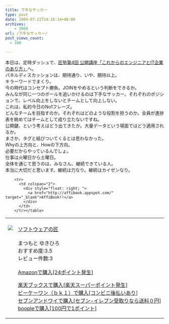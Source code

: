 ```yaml
---
title: 下手なサッカー
type: post
date: 2009-07-22T14:16:14+00:00
archives:
    - 2009
url: /下手なサッカー/
post_views_count:
  - 100

---
```

本日は、定時ダッシュで、[匠塾第4回 公開講座「これからのエンジニアとIT企業のあり方」][1]へ。  
パネルディスカッションは、期待通り、いや、期待以上。  
キラーワードでまくり。  
今の時代はコンセプト勝負。JOINをやめるという判断をできるか。  
みんなが同じ一つのボールを追いかけるのは下手なサッカー。それぞれのポジションで、レベル向上をしないとチームとして向上しない。  
これは、私的今日のNo1フレーズ。  
どんなチームを目指すのか。それぞれはどのような役割を担うのか。全員が進捗表を眺めてはチームとして成り立たないですね。  
公開鍵、という考えはどう出てきたか。大量データという場面ではどう適用されるか。  
まさか、タグと結びついてくるとは思わなかった。  
Whyの上方向と、Howの下方向。  
必要だからやっているんでしょ。  
仕事は火曜日から土曜日。  
全体を通じて思うのは、みなさん、継続できている人。  
本当に大切だと思います。継続は力なり。継続はカイゼンなり。

<table>
  <tr>
    <td style="vertical-align:top;">
      <a href="http://www.amazon.co.jp/%E3%82%BD%E3%83%95%E3%83%88%E3%82%A6%E3%82%A7%E3%82%A2%E3%81%AE%E5%8C%A0-%E3%81%BE%E3%81%A4%E3%82%82%E3%81%A8-%E3%82%86%E3%81%8D%E3%81%B2%E3%82%8D/dp/4822206653%3FSubscriptionId%3D1JWQWN8E4Z5TR27962G2%26tag%3Dgaeaffibook-22%26linkCode%3Dxm2%26camp%3D2025%26creative%3D165953%26creativeASIN%3D4822206653" target="_blank"><br /> <img src="https://i1.wp.com/ecx.images-amazon.com/images/I/516DZXQ9DZL._SL160_.jpg" style="border-style:none;" data-recalc-dims="1" /><br /> </a>
    </td>
    <td style="vertical-align:top;">
      <a href="http://www.amazon.co.jp/%E3%82%BD%E3%83%95%E3%83%88%E3%82%A6%E3%82%A7%E3%82%A2%E3%81%AE%E5%8C%A0-%E3%81%BE%E3%81%A4%E3%82%82%E3%81%A8-%E3%82%86%E3%81%8D%E3%81%B2%E3%82%8D/dp/4822206653%3FSubscriptionId%3D1JWQWN8E4Z5TR27962G2%26tag%3Dgaeaffibook-22%26linkCode%3Dxm2%26camp%3D2025%26creative%3D165953%26creativeASIN%3D4822206653" target="_blank"><br /> ソフトウェアの匠<br /> </a><br /> まつもと ゆきひろ<br /> おすすめ度:3.5<br /> レビュー件数:3<br /> <a href="http://www.amazon.co.jp/%E3%82%BD%E3%83%95%E3%83%88%E3%82%A6%E3%82%A7%E3%82%A2%E3%81%AE%E5%8C%A0-%E3%81%BE%E3%81%A4%E3%82%82%E3%81%A8-%E3%82%86%E3%81%8D%E3%81%B2%E3%82%8D/dp/4822206653%3FSubscriptionId%3D1JWQWN8E4Z5TR27962G2%26tag%3Dgaeaffibook-22%26linkCode%3Dxm2%26camp%3D2025%26creative%3D165953%26creativeASIN%3D4822206653" target="_blank"><br /> Amazonで購入[24ポイント発生]<br /> </a></p>
      <p>
        <a href="http://px.a8.net/svt/ejp?a8mat=1HPMBD+EAZZ1U+5WS+C1DUQ&#038;a8ejpredirect=http%3A%2F%2Fsearch.books.rakuten.co.jp%2Fbksearch%2Fdt%3Fg%3D001%26bisbn%3D4822206653" target="_blank">楽天ブックスで購入[楽天スーパーポイント発生]</a><br /> <img border="0" width="1" height="1" src="https://i2.wp.com/www12.a8.net/0.gif?resize=1%2C1" alt="" data-recalc-dims="1" /><br /> <a href="http://px.a8.net/svt/ejp?a8mat=1HRMFS+EEKKOI+10UY+HUKPU&#038;a8ejpredirect=http%3A%2F%2Fwww.bk1.jp%2FkeywordSearchResult%2F%3Fkeyword%3D4822206653%26storeCd%3D1%26searchFlg%3D9%26x%3D43%26y%3D11%26partnerid%3D02a801" target="_blank">ビーケーワン（ｂｋ１）で購入[コンビニ後払いあり]</a><br /> <img border="0" width="1" height="1" src="https://i2.wp.com/www12.a8.net/0.gif?resize=1%2C1" alt="" data-recalc-dims="1" /><br /> <a href="http://click.linksynergy.com/fs-bin/statform?id=aR0TIOX*qAA&#038;offerid=137560&#038;bnid=1490&#038;subid=&#038;subid=0&#038;kword_in=4822206653&#038;oop=on" target="_blank">セブンアンドワイで購入[セブン-イレブン受取りなら送料０円]</a><IMG width=1 height=1 border=0 src="http://ad.linksynergy.com/fs-bin/show?id=aR0TIOX*qAA&bids=137560&type=5&subid=0"><br /> <a href="http://click.linksynergy.com/fs-bin/statform?id=aR0TIOX*qAA&#038;offerid=33310&#038;bnid=2&#038;subid=0&#038;ifc=4&#038;ifr=9784822206659" target="_blank">boopleで購入[100円で1ポイント]</a> </td> </tr> 
        
        <tr>
          <td colspan="2">
            <div style="float: right; ">
              <a href="http://affibook.appspot.com/" target="_blank">AffiBook!!</a>
            </div>
          </td>
        </tr></table>

 [1]: http://www.takumistyle.net/takumijuku/ps-004.html